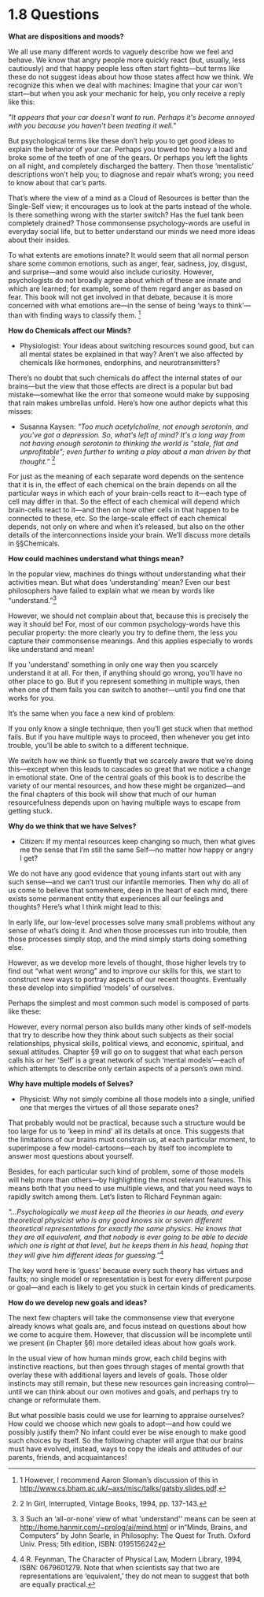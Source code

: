 # 1.8 Questions

**What are dispositions and moods?**

We all use many different words to vaguely describe how we feel and behave. We know that angry people more quickly react (but, usually, less cautiously) and that happy people less often start fights—but terms like these do not suggest ideas about how those states affect how we think. We recognize this when we deal with machines: Imagine that your car won't start—but when you ask your mechanic for help, you only receive a reply like this:

_"It appears that your car doesn’t want to run. Perhaps it's become annoyed with you because you haven’t been treating it well."_

But psychological terms like these don’t help you to get good ideas to explain the behavior of your car. Perhaps you towed too heavy a load and broke some of the teeth of one of the gears. Or perhaps you left the lights on all night, and completely discharged the battery. Then those ‘mentalistic’ descriptions won’t help you; to diagnose and repair what’s wrong; you need to know about that car’s parts.

That’s where the view of a mind as a Cloud of Resources is better than the Single-Self view; it encourages us to look at the parts instead of the whole. Is there something wrong with the starter switch? Has the fuel tank been completely drained? Those commonsense psychology-words are useful in everyday social life, but to better understand our minds we need more ideas about their insides.

To what extents are emotions innate? It would seem that all normal person share some common emotions, such as anger, fear, sadness, joy, disgust, and surprise—and some would also include curiosity. However, psychologists do not broadly agree about which of these are innate and which are learned; for example, some of them regard anger as based on fear. This book will not get involved in that debate, because it is more concerned with what emotions are—in the sense of being ‘ways to think’—than with finding ways to classify them. [^1]

**How do Chemicals affect our Minds?**

- Physiologist: Your ideas about switching resources sound good, but can all mental states be explained in that way? Aren’t we also affected by chemicals like hormones, endorphins, and neurotransmitters?

There’s no doubt that such chemicals do affect the internal states of our brains—but the view that those effects are direct is a popular but bad mistake—somewhat like the error that someone would make by supposing that rain makes umbrellas unfold. Here’s how one author depicts what this misses:

- Susanna Kaysen: _“Too much acetylcholine, not enough serotonin, and you've got a depression. So, what's left of mind? It's a long way from not having enough serotonin to thinking the world is "stale, flat and unprofitable"; even further to writing a play about a man driven by that thought.”_ [^2]

For just as the meaning of each separate word depends on the sentence that it is in, the effect of each chemical on the brain depends on all the particular ways in which each of your brain-cells react to it—each type of cell may differ in that. So the effect of each chemical will depend which brain-cells react to it—and then on how other cells in that happen to be connected to these, etc. So the large-scale effect of each chemical depends, not only on where and when it’s released, but also on the other details of the interconnections inside your brain. We’ll discuss more details in §§Chemicals.

**How could machines understand what things mean?**

In the popular view, machines do things without understanding what their activities mean. But what does ‘understanding’ mean? Even our best philosophers have failed to explain what we mean by words like “understand.”[^3]

However, we should not complain about that, because this is precisely the way it should be! For, most of our common psychology-words have this peculiar property: the more clearly you try to define them, the less you capture their commonsense meanings. And this applies especially to words like understand and mean!

If you 'understand' something in only one way then you scarcely understand it at all. For then, if anything should go wrong, you'll have no other place to go. But if you represent something in multiple ways, then when one of them fails you can switch to another—until you find one that works for you.

It’s the same when you face a new kind of problem:

If you only know a single technique, then you’ll get stuck when that method fails. But if you have multiple ways to proceed, then whenever you get into trouble, you’ll be able to switch to a different technique.

We switch how we think so fluently that we scarcely aware that we’re doing this—except when this leads to cascades so great that we notice a change in emotional state. One of the central goals of this book is to describe the variety of our mental resources, and how these might be organized—and the final chapters of this book will show that much of our human resourcefulness depends upon on having multiple ways to escape from getting stuck.

**Why do we think that we have Selves?**

- Citizen: If my mental resources keep changing so much, then what gives me the sense that I’m still the same Self—no matter how happy or angry I get?

We do not have any good evidence that young infants start out with any such sense—and we can’t trust our infantile memories. Then why do all of us come to believe that somewhere, deep in the heart of each mind, there exists some permanent entity that experiences all our feelings and thoughts? Here’s what I think might lead to this:

In early life, our low-level processes solve many small problems without any sense of what’s doing it. And when those processes run into trouble, then those processes simply stop, and the mind simply starts doing something else.

However, as we develop more levels of thought, those higher levels try to find out “what went wrong” and to improve our skills for this, we start to construct new ways to portray aspects of our recent thoughts. Eventually these develop into simplified ‘models’ of ourselves.

Perhaps the simplest and most common such model is composed of parts like these:

However, every normal person also builds many other kinds of self-models that try to describe how they think about such subjects as their social relationships, physical skills, political views, and economic, spiritual, and sexual attitudes. Chapter §9 will go on to suggest that what each person calls his or her ‘Self’ is a great network of such ‘mental models’—each of which attempts to describe only certain aspects of a person’s own mind.

**Why have multiple models of Selves?**

- Physicist: Why not simply combine all those models into a single, unified one that merges the virtues of all those separate ones?

That probably would not be practical, because such a structure would be too large for us to ‘keep in mind’ all its details at once. This suggests that the limitations of our brains must constrain us, at each particular moment, to superimpose a few model-cartoons—each by itself too incomplete to answer most questions about yourself.

Besides, for each particular such kind of problem, some of those models will help more than others—by highlighting the most relevant features. This means both that you need to use multiple views, and that you need ways to rapidly switch among them. Let’s listen to Richard Feynman again:

_"...Psychologically we must keep all the theories in our heads, and every theoretical physicist who is any good knows six or seven different theoretical representations for exactly the same physics. He knows that they are all equivalent, and that nobody is ever going to be able to decide which one is right at that level, but he keeps them in his head, hoping that they will give him different ideas for guessing."_[^4]

The key word here is ‘guess’ because every such theory has virtues and faults; no single model or representation is best for every different purpose or goal—and each is likely to get you stuck in certain kinds of predicaments.

**How do we develop new goals and ideas?**

The next few chapters will take the commonsense view that everyone already knows what goals are, and focus instead on questions about how we come to acquire them. However, that discussion will be incomplete until we present (in Chapter §6) more detailed ideas about how goals work.

In the usual view of how human minds grow, each child begins with instinctive reactions, but then goes through stages of mental growth that overlay these with additional layers and levels of goals. Those older instincts may still remain, but these new resources gain increasing control—until we can think about our own motives and goals, and perhaps try to change or reformulate them.

But what possible basis could we use for learning to appraise ourselves? How could we choose which new goals to adopt—and how could we possibly justify them? No infant could ever be wise enough to make good such choices by itself. So the following chapter will argue that our brains must have evolved, instead, ways to copy the ideals and attitudes of our parents, friends, and acquaintances!

[^1]: 1 However, I recommend Aaron Sloman’s discussion of this in http://www.cs.bham.ac.uk/~axs/misc/talks/gatsby.slides.pdf.
[^2]: 2 In Girl, Interrupted, Vintage Books, 1994, pp. 137-143.
[^3]: 3 Such an ‘all-or-none’ view of what 'understand'' means can be seen at http://home.hanmir.com/~prolog/ai/mind.html or in“Minds, Brains, and Computers” by John Searle, in Philosophy: The Quest for Truth. Oxford Univ. Press; 5th edition, ISBN: 0195156242
[^4]: 4 R. Feynman, The Character of Physical Law, Modern Library, 1994, ISBN: 0679601279. Note that when scientists say that two are representations are ‘equivalent,’ they do not mean to suggest that both are equally practical.
